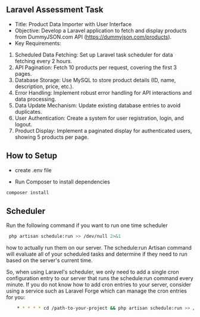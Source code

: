 ## Laravel Assessment Task

- Title: Product Data Importer with User Interface
- Objective: Develop a Laravel application to fetch and display products from DummyJSON.com API (https://dummyjson.com/products).
- Key Requirements:
1. Scheduled Data Fetching: Set up Laravel task scheduler for data fetching every 2 hours.
2. API Pagination: Fetch 10 products per request, covering the first 3 pages.
3. Database Storage: Use MySQL to store product details (ID, name, description, price, etc.).
4. Error Handling: Implement robust error handling for API interactions and data processing.
5. Data Update Mechanism: Update existing database entries to avoid duplicates.
6. User Authentication: Create a system for user registration, login, and logout.
7. Product Display: Implement a paginated display for authenticated users, showing 5 products per page.


## How to Setup
- create .env file

- Run Composer to install dependencies
``` bash
composer install
```

## Scheduler

Run the following command if you want to run one time scheduler

``` bash
 php artisan schedule:run >> /dev/null 2>&1
```

how to actually run them on our server. The schedule:run Artisan command will evaluate all of your scheduled tasks and determine if they need to run based on the server's current time.

So, when using Laravel's scheduler, we only need to add a single cron configuration entry to our server that runs the schedule:run command every minute. If you do not know how to add cron entries to your server, consider using a service such as Laravel Forge which can manage the cron entries for you:
``` bash
    * * * * * cd /path-to-your-project && php artisan schedule:run >> /dev/null 2>&1
```
